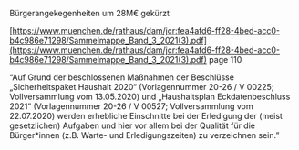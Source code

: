 Bürgerangekegenheiten um 28M€ gekürzt

[https://www.muenchen.de/rathaus/dam/jcr:fea4afd6-ff28-4bed-acc0-b4c986e71298/Sammelmappe_Band_3_2021(3).pdf](https://www.muenchen.de/rathaus/dam/jcr:fea4afd6-ff28-4bed-acc0-b4c986e71298/Sammelmappe_Band_3_2021(3).pdf) page 110

“Auf Grund der beschlossenen Maßnahmen der Beschlüsse „Sicherheitspaket Haushalt 2020“ (Vorlagennummer 20-26 / V 00225; Vollversammlung vom 13.05.2020) und „Haushaltsplan Eckdatenbeschluss 2021“ (Vorlagennummer 20-26 / V 00527; Vollversammlung vom 22.07.2020) werden erhebliche Einschnitte bei der Erledigung der (meist gesetzlichen) Aufgaben und hier vor allem bei der Qualität für die Bürger*innen (z.B. Warte- und Erledigungszeiten) zu verzeichnen sein.”



